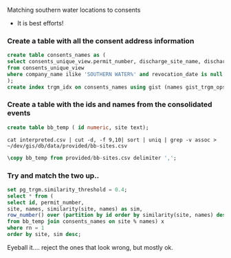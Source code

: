 Matching southern water locations to consents

- It is best efforts!

### Create a table with all the consent address information

```sql
create table consents_names as (
select consents_unique_view.permit_number, discharge_site_name, discharge_site_name || ' ' || coalesce(add_of_discharge_site_line_1,'') || ' ' || coalesce(add_of_discharge_site_line_2,'') || ' ' || coalesce(add_of_discharge_site_line_3,'') || ' ' || coalesce(add_of_discharge_site_line_4,'') as names
from consents_unique_view
where company_name ilike 'SOUTHERN WATER%' and revocation_date is null
);
create index trgm_idx on consents_names using gist (names gist_trgm_ops);
```

### Create a table with the ids and names from the consolidated events

```sql
create table bb_temp ( id numeric, site text);
```

```shell
cat interpreted.csv | cut -d, -f 9,10| sort | uniq | grep -v assoc > ~/dev/gis/db/data/provided/bb-sites.csv
```

```sql
\copy bb_temp from provided/bb-sites.csv delimiter ',';
```

### Try and match the two up..

```sql
set pg_trgm.similarity_threshold = 0.4;
select * from (
select id, permit_number,
site, names, similarity(site, names) as sim,
row_number() over (partition by id order by similarity(site, names) desc) as rn
from bb_temp join consents_names on site % names) x
where rn = 1
order by site, sim desc;
```

Eyeball it.... reject the ones that look wrong, but mostly ok.